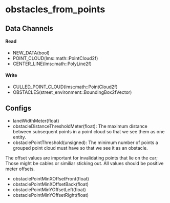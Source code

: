 # obstacles_from_points

## Data Channels
#### Read
- NEW_DATA(bool)
- POINT_CLOUD(lms::math::PointCloud2f)
- CENTER_LINE(lms::math::PolyLine2f)

#### Write
- CULLED_POINT_CLOUD(lms::math::PointCloud2f)
- OBSTACLES(street_environment::BoundingBox2fVector)

## Configs
- laneWidthMeter(float)
- obstacleDistanceThresholdMeter(float): The maximum distance between subsequent points in a point cloud so that we see them as one entity.
- obstaclePointThreshold(unsigned): The minimum number of points a grouped point cloud must have so that we see it as an obstacle.

The offset values are important for invalidating points that lie on the car; Those might be cables or similiar sticking out. All values should be positive meter offsets.
- obstaclePointMinXOffsetFront(float)
- obstaclePointMinXOffsetBack(float)
- obstaclePointMinYOffsetLeft(float)
- obstaclePointMinYOffsetRight(float)
